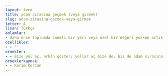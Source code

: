 ```yaml
---
layout: term
title: adam sırasına geçmek (veya girmek)
slug: adam-sirasina-gecmek-veya-girmek
letter: A
lisan: Türkçe
anlamlar:
- daha önce toplumda önemli bir yeri veya özel bir değeri yokken artık kendisine önem ve değer verilmek
ozellikler:
- - ''
ornekler:
- - Bize yol aç, erkân göster; yollar aç bize de, biz de adam sırasına girelim.
orneklerkaynak:
- - Kerim Korcan
---
```

